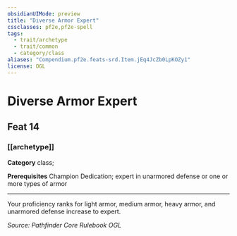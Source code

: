 ```yaml
---
obsidianUIMode: preview
title: "Diverse Armor Expert"
cssclasses: pf2e,pf2e-spell
tags:
  - trait/archetype
  - trait/common
  - category/class
aliases: "Compendium.pf2e.feats-srd.Item.jEq4JcZb0LpKOZy1"
license: OGL
---
```

# Diverse Armor Expert
## Feat 14
### [[archetype]]

**Category** class; 



**Prerequisites** Champion Dedication; expert in unarmored defense or one or more types of armor
* * *
Your proficiency ranks for light armor, medium armor, heavy armor, and unarmored defense increase to expert.

*Source: Pathfinder Core Rulebook*
*OGL*